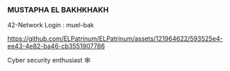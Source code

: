 
### MUSTAPHA EL BAKHKHAKH
42-Network Login : muel-bak


https://github.com/ELPatrinum/ELPatrinum/assets/121964622/593525e4-ee43-4e82-ba46-cb3551907786


Cyber security enthusiast 🕸️
